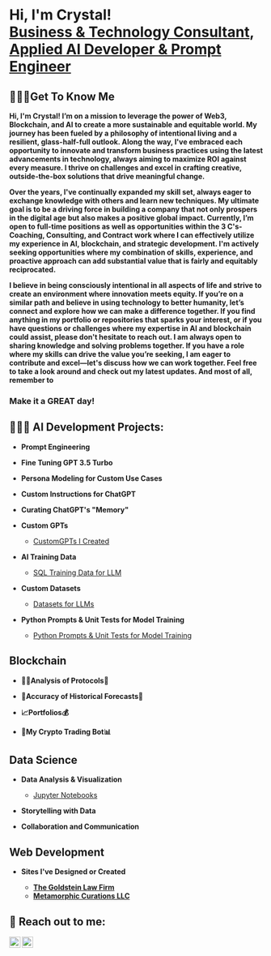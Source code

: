 <h1>Hi, I'm Crystal! <br/><a href="https://github.com/Msmetamorphosis">Business & Technology Consultant</a>, <a href="https://www.linkedin.com/in/crystal-molnar-8a9b245b/">Applied AI Developer & Prompt Engineer</a> </a></h1>


<h2>🙋🏼‍♀️Get To Know Me</h2> 
 
<b>Hi, I'm Crystal! I’m on a mission to leverage the power of Web3, Blockchain, and AI to create a more sustainable and equitable world. My journey has been fueled by a philosophy of intentional living and a resilient, glass-half-full outlook. Along the way, I've embraced each opportunity to innovate and transform business practices using the latest advancements in technology, always aiming to maximize ROI against every measure. I thrive on challenges and excel in crafting creative, outside-the-box solutions that drive meaningful change.
<p></p>
  Over the years, I've continually expanded my skill set, always eager to exchange knowledge with others and learn new techniques. My ultimate goal is to be a driving force in building a company that not only prospers in the digital age but also makes a positive global impact. Currently, I’m open to full-time positions as well as opportunities within the 3 C's- Coaching, Consulting, and Contract work where I can effectively utilize my experience in AI, blockchain, and strategic development. I'm actively seeking opportunities where my combination of skills, experience, and proactive approach can add substantial value that is fairly and equitably reciprocated.
<p></p>
  I believe in being consciously intentional in all aspects of life and strive to create an environment where innovation meets equity. If you’re on a similar path and believe in using technology to better humanity, let’s connect and explore how we can make a difference together. If you find anything in my portfolio or repositories that sparks your interest, or if you have questions or challenges where my expertise in AI and blockchain could assist, please don't hesitate to reach out. I am always open to sharing knowledge and solving problems together. If you have a role where my skills can drive the value you’re seeking, I am eager to contribute and excel—let's discuss how we can work together. Feel free to take a look around and check out my latest updates. And most of all, remember to <h3>Make it a GREAT day!</h3></b>

<h2>👩🏼‍💻 AI Development Projects:</h2>

- <b>Prompt Engineering</b>

- <b>Fine Tuning GPT 3.5 Turbo</b>

- <b>Persona Modeling for Custom Use Cases</b>

- <b>Custom Instructions for ChatGPT</b>

- <b>Curating ChatGPT's "Memory"</b>

- <b>Custom GPTs</b>

  - [CustomGPTs I Created](https://github.com/Msmetamorphosis/CustomGPTs)

- <b>AI Training Data</b>

  - [SQL Training Data for LLM](https://github.com/Msmetamorphosis/AI-Training-Data/blob/main/SQL%20training%20data.jsonl) 

- <b>Custom Datasets</b>

  - [Datasets for LLMs](https://github.com/Msmetamorphosis/Datasets-for-LLMs)

- <b>Python Prompts & Unit Tests for Model Training</b>

   - [Python Prompts & Unit Tests for Model Training](https://github.com/Msmetamorphosis/Python-Prompts-and-Unit-Tests-for-Model-Training)
     
<h2>Blockchain</h2>

- <b>🕵️‍♀️Analysis of Protocols📑</b>

- <b>🔮Accuracy of Historical Forecasts🎯</b>

- <b>📈Portfolios💰</b>

- <b>🤖My Crypto Trading Bot📊</b>


<h2>Data Science</h2>

- <b>Data Analysis & Visualization</b>

    - [Jupyter Notebooks](https://github.com/Msmetamorphosis/my_nbooks)

- <b>Storytelling with Data</b>

- <b>Collaboration and Communication

<h2>Web Development</h2>

- <b>Sites I've Designed or Created</b>

   - [The Goldstein Law Firm](https://adamgoldsteinlaw.com/)
   - [Metamorphic Curations LLC](https://metamorphiccurations.com/)
     
<h2> 🤳 Reach out to me:</h2>


[<img align="left" alt="Msmetamorphosis | Twitter" width="22px" src="https://cdn.jsdelivr.net/npm/simple-icons@v3/icons/twitter.svg" />][twitter]
[<img align="left" alt="Msmetamorphosis | LinkedIn" width="22px" src="https://cdn.jsdelivr.net/npm/simple-icons@v3/icons/linkedin.svg" />][linkedin]



[twitter]: https://twitter.com/itsallajourney
[linkedin]: https://www.linkedin.com/in/crystal-molnar-8a9b245b/
[Email]: onmybutterflyjourney@icloud.com
<!--
